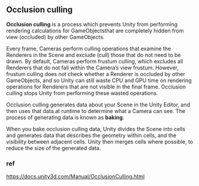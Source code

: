 ## Occlusion culling
**Occlusion culling** is a process which prevents Unity from performing rendering calculations for GameObjectsthat are completely hidden from view (occluded) by other GameObjects.

Every frame, Cameras
 perform culling operations that examine the Renderers in the Scene
 and exclude (cull) those that do not need to be drawn. By default, Cameras perform frustum culling, which excludes all Renderers that do not fall within the Camera’s view frustum. However, frustum culling does not check whether a Renderer is occluded by other GameObjects, and so Unity can still waste CPU and GPU time on rendering operations for Renderers that are not visible in the final frame. Occlusion culling stops Unity from performing these wasted operations.

Occlusion culling generates data about your Scene in the Unity Editor, and then uses that data at runtime to determine what a Camera can see. The process of generating data is known as **baking**.

When you bake occlusion culling data, Unity divides the Scene into cells and generates data that describes the geometry within cells, and the visibility between adjacent cells. Unity then merges cells where possible, to reduce the size of the generated data.

### ref
https://docs.unity3d.com/Manual/OcclusionCulling.html
